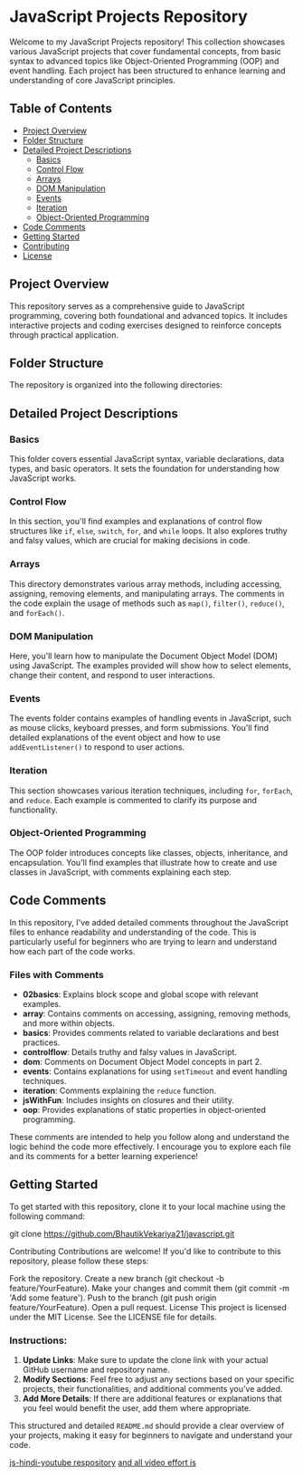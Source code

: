 # JavaScript Projects Repository

Welcome to my JavaScript Projects repository! This collection showcases various JavaScript projects that cover fundamental concepts, from basic syntax to advanced topics like Object-Oriented Programming (OOP) and event handling. Each project has been structured to enhance learning and understanding of core JavaScript principles.

## Table of Contents

- [Project Overview](#project-overview)
- [Folder Structure](#folder-structure)
- [Detailed Project Descriptions](#detailed-project-descriptions)
  - [Basics](#basics)
  - [Control Flow](#control-flow)
  - [Arrays](#arrays)
  - [DOM Manipulation](#dom-manipulation)
  - [Events](#events)
  - [Iteration](#iteration)
  - [Object-Oriented Programming](#object-oriented-programming)
- [Code Comments](#code-comments)
- [Getting Started](#getting-started)
- [Contributing](#contributing)
- [License](#license)

## Project Overview

This repository serves as a comprehensive guide to JavaScript programming, covering both foundational and advanced topics. It includes interactive projects and coding exercises designed to reinforce concepts through practical application.

## Folder Structure

The repository is organized into the following directories:


## Detailed Project Descriptions

### Basics

This folder covers essential JavaScript syntax, variable declarations, data types, and basic operators. It sets the foundation for understanding how JavaScript works.

### Control Flow

In this section, you'll find examples and explanations of control flow structures like `if`, `else`, `switch`, `for`, and `while` loops. It also explores truthy and falsy values, which are crucial for making decisions in code.

### Arrays

This directory demonstrates various array methods, including accessing, assigning, removing elements, and manipulating arrays. The comments in the code explain the usage of methods such as `map()`, `filter()`, `reduce()`, and `forEach()`.

### DOM Manipulation

Here, you'll learn how to manipulate the Document Object Model (DOM) using JavaScript. The examples provided will show how to select elements, change their content, and respond to user interactions.

### Events

The events folder contains examples of handling events in JavaScript, such as mouse clicks, keyboard presses, and form submissions. You'll find detailed explanations of the event object and how to use `addEventListener()` to respond to user actions.

### Iteration

This section showcases various iteration techniques, including `for`, `forEach`, and `reduce`. Each example is commented to clarify its purpose and functionality.

### Object-Oriented Programming

The OOP folder introduces concepts like classes, objects, inheritance, and encapsulation. You'll find examples that illustrate how to create and use classes in JavaScript, with comments explaining each step.

## Code Comments

In this repository, I've added detailed comments throughout the JavaScript files to enhance readability and understanding of the code. This is particularly useful for beginners who are trying to learn and understand how each part of the code works.

### Files with Comments

- **02basics**: Explains block scope and global scope with relevant examples.
- **array**: Contains comments on accessing, assigning, removing methods, and more within objects.
- **basics**: Provides comments related to variable declarations and best practices.
- **controlflow**: Details truthy and falsy values in JavaScript.
- **dom**: Comments on Document Object Model concepts in part 2.
- **events**: Contains explanations for using `setTimeout` and event handling techniques.
- **iteration**: Comments explaining the `reduce` function.
- **jsWithFun**: Includes insights on closures and their utility.
- **oop**: Provides explanations of static properties in object-oriented programming.

These comments are intended to help you follow along and understand the logic behind the code more effectively. I encourage you to explore each file and its comments for a better learning experience!

## Getting Started

To get started with this repository, clone it to your local machine using the following command:

git clone https://github.com/BhautikVekariya21/javascript.git

Contributing
Contributions are welcome! If you'd like to contribute to this repository, please follow these steps:

Fork the repository.
Create a new branch (git checkout -b feature/YourFeature).
Make your changes and commit them (git commit -m 'Add some feature').
Push to the branch (git push origin feature/YourFeature).
Open a pull request.
License
This project is licensed under the MIT License. See the LICENSE file for details.


### Instructions:

1. **Update Links**: Make sure to update the clone link with your actual GitHub username and repository name.
2. **Modify Sections**: Feel free to adjust any sections based on your specific projects, their functionalities, and additional comments you’ve added.
3. **Add More Details**: If there are additional features or explanations that you feel would benefit the user, add them where appropriate.

This structured and detailed `README.md` should provide a clear overview of your projects, making it easy for beginners to navigate and understand your code.

[js-hindi-youtube respository](#https://github.com/hiteshchoudhary/js-hindi-youtube)
[and all video effort is](#https://www.youtube.com/@chaiaurcode/featured)
